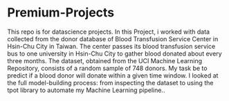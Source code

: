 # Premium-Projects
This repo is for datascience projects.
In this Project, i worked with data collected from the donor database of Blood Transfusion Service Center in Hsin-Chu City in Taiwan. The center passes its blood transfusion service bus to one university in Hsin-Chu City to gather blood donated about every three months. The dataset, obtained from the UCI Machine Learning Repository, consists of a random sample of 748 donors. My task be to predict if a blood donor will donate within a given time window. I looked at the full model-building process: from inspecting the dataset to using the tpot library to automate my Machine Learning pipeline..
